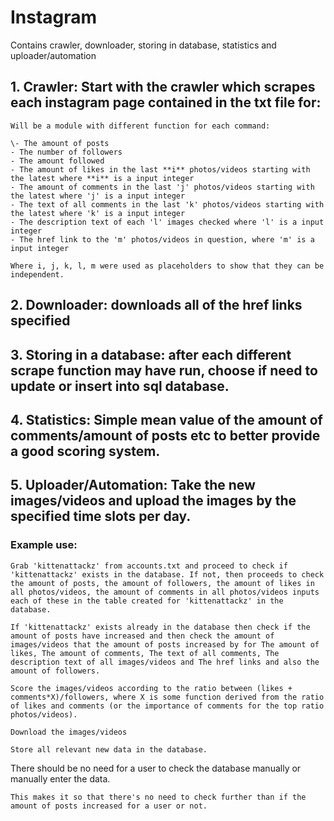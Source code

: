 # Instagram
Contains crawler, downloader, storing in database, statistics and uploader/automation

## 1. Crawler: Start with the crawler which scrapes each instagram page contained in the txt file for: 

	Will be a module with different function for each command:

	\- The amount of posts
	- The number of followers
	- The amount followed
	- The amount of likes in the last **i** photos/videos starting with the latest where **i** is a input integer
	- The amount of comments in the last 'j' photos/videos starting with the latest where 'j' is a input integer
	- The text of all comments in the last 'k' photos/videos starting with the latest where 'k' is a input integer
	- The description text of each 'l' images checked where 'l' is a input integer
	- The href link to the 'm' photos/videos in question, where 'm' is a input integer

	Where i, j, k, l, m were used as placeholders to show that they can be independent.


## 2. Downloader: downloads all of the href links specified
	


## 3. Storing in a database: after each different scrape function may have run, choose if need to update or insert into sql database.



## 4. Statistics: Simple mean value of the amount of comments/amount of posts etc to better provide a good scoring system.	



## 5. Uploader/Automation: Take the new images/videos and upload the images by the specified time slots per day.



### Example use:
	
	Grab 'kittenattackz' from accounts.txt and proceed to check if 'kittenattackz' exists in the database. If not, then proceeds to check the amount of posts, the amount of followers, the amount of likes in all photos/videos, the amount of comments in all photos/videos inputs each of these in the table created for 'kittenattackz' in the database.

	If 'kittenattackz' exists already in the database then check if the amount of posts have increased and then check the amount of images/videos that the amount of posts increased by for The amount of likes, The amount of comments, The text of all comments, The description text of all images/videos and The href links and also the amount of followers.

	Score the images/videos according to the ratio between (likes + comments*X)/followers, where X is some function derived from the ratio of likes and comments (or the importance of comments for the top ratio photos/videos).

	Download the images/videos

	Store all relevant new data in the database.





There should be no need for a user to check the database manually or manually enter the data.

	This makes it so that there's no need to check further than if the amount of posts increased for a user or not.